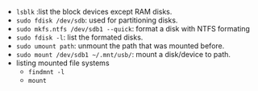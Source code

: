 - `lsblk` :list the block devices except RAM disks.
- `sudo fdisk /dev/sdb`: used for partitioning disks.
- `sudo mkfs.ntfs /dev/sdb1 --quick`: format a disk with NTFS formating
- `sudo fdisk -l`: list the formated disks.
- `sudo umount path`: unmount the path that was mounted before.
- `sudo mount /dev/sdb1 ~/.mnt/usb/`: mount a disk/device to path.
- listing mounted file systems
  - `findmnt -l`
  - `mount`
